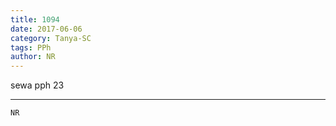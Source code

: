 ```yaml
---
title: 1094
date: 2017-06-06
category: Tanya-SC
tags: PPh
author: NR
---
```


sewa pph 23

---



`NR`
